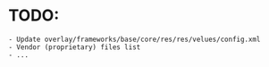 TODO:
=======

	- Update overlay/frameworks/base/core/res/res/velues/config.xml
	- Vendor (proprietary) files list
	- ...
